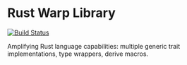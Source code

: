 # Rust Warp Library
[![Build Status](https://travis-ci.org/LNP-BP/rust-amplify.svg?branch=master)](https://travis-ci.org/LNP-BP/rust-amplify)

Amplifying Rust language capabilities: multiple generic trait implementations, 
type wrappers, derive macros.
